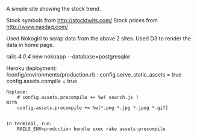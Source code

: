 A simple site showing the stock trend.

Stock symbols from http://stocktwits.com/
Stock prices from http://www.nasdaq.com/

Used Nokogiri to scrap data from the above 2 sites.
Used D3 to render the data in home page.

rails _4.0.4_ new nokoapp --database=postgresqlor 

Heroku deployment: 	
	/config/environments/production.rb :
		config.serve_static_assets = true
		config.assets.compile = true

	Replace:
		# config.assets.precompile += %w( search.js )
	With
		config.assets.precompile += %w[*.png *.jpg *.jpeg *.gif]
		

	In terminal, run:
		RAILS_ENV=production bundle exec rake assets:precompile